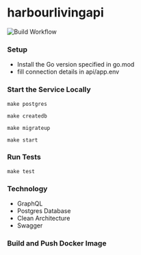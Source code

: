 # harbourlivingapi

![Build Workflow](https://github.com/BigListRyRy/harbourlivingapi/actions/workflows/ci.yaml/badge.svg)


### Setup

- Install the Go version specified in go.mod
- fill connection details in api/app.env

### Start the Service Locally

```make postgres```

```make createdb```

```make migrateup```

```make start```


### Run Tests
```make test```

### Technology
- GraphQL
- Postgres Database 
- Clean Architecture 
- Swagger 


### Build and Push Docker Image

